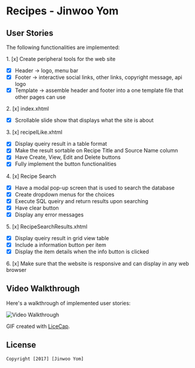 # Recipes - Jinwoo Yom

## User Stories

The following functionalities are implemented:

1\. [x]  Create peripheral tools for the web site
  * [x]  Header -> logo, menu bar
  * [x]  Footer -> interactive social links, other links, copyright message, api logo
  * [x]  Template -> assemble header and footer into a one template file that other pages can use

2\. [x]  index.xhtml
  * [x]  Scrollable slide show that displays what the site is about

3\. [x]  recipeILike.xhtml
  * [x]  Display queiry result in a table format
  * [x]  Make the result sortable on Recipe Title and Source Name column
  * [x]  Have Create, View, Edit and Delete buttons
  * [x]  Fully implement the button functionalities

4\. [x]  Recipe Search
  * [x]  Have a modal pop-up screen that is used to search the database
  * [x]  Create dropdown menus for the choices
  * [x]  Execute SQL queiry and return results upon searching
  * [x]  Have clear button
  * [x]  Display any error messages

5\. [x]  RecipeSearchResults.xhtml
  * [x]  Display queiry result in grid view table
  * [x]  Include a information button per item
  * [x]  Display the item details when the info button is clicked

6\. [x] Make sure that the website is responsive and can display in any web browser

## Video Walkthrough

Here's a walkthrough of implemented user stories:

<img src='recipe.gif' title='Video Walkthrough' width='' alt='Video Walkthrough' />

GIF created with [LiceCap](http://www.cockos.com/licecap/).

## License

    Copyright [2017] [Jinwoo Yom]